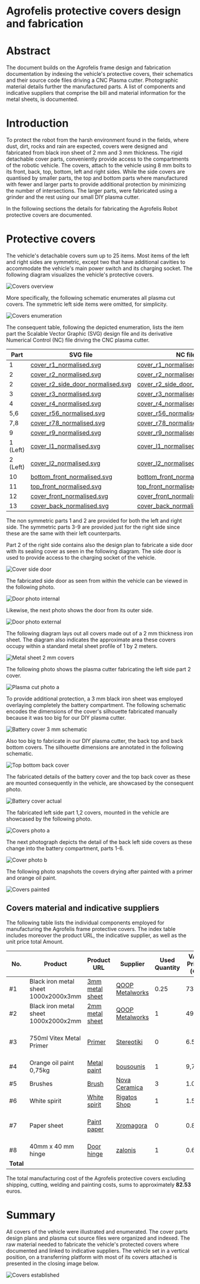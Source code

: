 # Agrofelis protective covers design and fabrication

# Abstract 

The document builds on the Agrofelis frame design and fabrication documentation by indexing the vehicle's protective covers, their schematics and their source code files driving a CNC Plasma cutter. Photographic material details further the manufactured parts. A list of components and indicative suppliers that comprise the bill and material information for the metal sheets, is documented. 

# Introduction

To protect the robot from the harsh environment found in the fields, where dust, dirt, rocks and rain are expected, covers were designed and fabricated from black iron sheet of 2 mm and 3 mm thickness. The rigid detachable cover parts, conveniently provide access to the compartments of the robotic vehicle. The covers, attach to the vehicle using 8 mm bolts to its front, back, top, bottom, left and right sides. While the side covers are quantised by smaller parts, the top and bottom parts where manufactured with fewer and larger parts to provide additional protection by minimizing the number of intersections. The larger parts, were fabricated using a grinder and the rest using our small DIY plasma cutter. 

In the following sections the details for fabricating the Agrofelis Robot protective covers are documented.

# Protective covers

The vehicle's detachable covers sum up to 25 items. Most items of the left and right sides are symmetric, except two that have additional cavities to accommodate the vehicle's main power switch and its charging socket. The following diagram visualizes the vehicle's protective covers. 

![Covers overview](_figures/01_cover_overview.png)

More specifically, the following schematic enumerates all plasma cut covers. The symmetric left side items were omitted, for simplicity.

![Covers enumeration](_figures/02_covers_enumerate.png)

The consequent table, following the depicted enumeration, lists the item part the Scalable Vector Graphic (SVG) design file and its derivative Numerical Control (NC) file driving the CNC plasma cutter.

| Part | SVG file | NC file |
|--|-------------------------|----------------------------|
| 1 | [cover_r1_normalised.svg](assets/frame-covers/SVG/cover_r1_normalised.svg) | [cover_r1_normalised.nc](assets/frame-covers/NC/cover_r1_normalised.nc) |
| 2 | [cover_r2_normalised.svg](assets/frame-covers/SVG/cover_r2_normalised.svg) | [cover_r2_normalised.nc](assets/frame-covers/NC/cover_r2_normalised.nc) |
| 2 | [cover_r2_side_door_normalised.svg](assets/frame-covers/SVG/side_door_normalised.svg) | [cover_r2_side_door_normalised.nc](assets/frame-covers/NC/side_door_normalised.nc) |
| 3 | [cover_r3_normalised.svg](assets/frame-covers/SVG/cover_r3_normalised.svg) | [cover_r3_normalised.nc](assets/frame-covers/NC/cover_r3_normalised.nc) |
| 4 | [cover_r4_normalised.svg](assets/frame-covers/SVG/cover_r4_normalised.svg) | [cover_r4_normalised.nc](assets/frame-covers/NC/cover_r4_normalised.nc) |
| 5,6 | [cover_r56_normalised.svg](assets/frame-covers/SVG/cover_r56_normalised.svg) | [cover_r56_normalised.nc](assets/frame-covers/NC/cover_r56_normalised.nc) |
| 7,8 | [cover_r78_normalised.svg](assets/frame-covers/SVG/cover_r78_normalised.svg) | [cover_r78_normalised.nc](assets/frame-covers/NC/cover_r78_normalised.nc) |
| 9 | [cover_r9_normalised.svg](assets/frame-covers/SVG/cover_r9_normalised.svg) | [cover_r9_normalised.nc](assets/frame-covers/NC/cover_r9_normalised.nc) |
| 1 (Left) | [cover_l1_normalised.svg](assets/frame-covers/SVG/cover_l1_normalised.svg) | [cover_l1_normalised.nc](assets/frame-covers/NC/cover_l1_normalised.nc) |
| 2 (Left) | [cover_l2_normalised.svg](assets/frame-covers/SVG/cover_l2_normalised.svg) | [cover_l2_normalised.nc](assets/frame-covers/NC/cover_l2_normalised.nc) |
| 10 | [bottom_front_normalised.svg](assets/frame-covers/SVG/bottom_front_normalised.svg) | [bottom_front_normalised.nc](assets/frame-covers/NC/bottom_front_normalised.nc) |
| 11 | [top_front_normalised.svg](assets/frame-covers/SVG/top_front_normalised.svg) | [top_front_normalised.nc](assets/frame-covers/NC/top_front_normalised.nc) |
| 12 | [cover_front_normalised.svg](assets/frame-covers/SVG/cover_front_normalised.svg) | [cover_front_normalised.nc](assets/frame-covers/NC/cover_front_normalised.nc) |
| 13 | [cover_back_normalised.svg](assets/frame-covers/SVG/cover_back_normalised.svg) | [cover_back_normalised.nc](assets/frame-covers/NC/cover_back_normalised.nc) |

The non symmetric parts 1 and 2 are provided for both the left and right side. The symmetric parts 3-9 are provided just for the right side since these are the same with their left counterparts. 


Part 2 of the right side contains also the design plan to fabricate a side door with its sealing cover as seen in the following diagram. The side door is used to provide access to the charging socket of the vehicle.

![Cover side door](_figures/06.charching-door.png)

The fabricated side door as seen from within the vehicle can be viewed in the following photo.

![Door photo internal](_figures/07-door_in.jpg)

Likewise, the next photo shows the door from its outer side.

![Door photo external](_figures/08-door_outside.jpg)

The following diagram lays out all covers made out of a 2 mm thickness iron sheet. The diagram also indicates the approximate area these covers occupy within a standard metal sheet profile of 1 by 2 meters.

![Metal sheet 2 mm covers](_figures/03_2mm_covers.png)


The following photo shows the plasma cutter fabricating the left side part 2 cover.

![Plasma cut photo a](_figures/03_plasma_cut_a.jpg)

To provide additional protection, a 3 mm black iron sheet was employed overlaying completely the battery compartment. The following schematic encodes the dimensions of the cover's silhouette fabricated manually because it was too big for our DIY plasma cutter. 

![Battery cover 3 mm schematic](_figures/04-battery-cover-3mm.png)

Also too big to fabricate in our DIY plasma cutter, the back top and back bottom covers. The silhouette dimensions are annotated in the following schematic.

![Top bottom back cover](_figures/05.top-bottom_back_covers.png)


The fabricated details of the battery cover and the top back cover as these are mounted consequently in the vehicle, are showcased by the consequent photo.

![Battery cover actual](_figures/05-battery-cover-actual.jpg)

The fabricated left side part 1,2 covers, mounted in the vehicle are showcased by the following photo.

![Covers photo a](_figures/09-covers-placed-a.jpg)

The next photograph depicts the detail of the back left side covers as these change into the battery compartment, parts 1-6.

![Cover photo b](_figures/10_covers-placed-b.jpg)

The following photo snapshots the covers drying after painted with a primer and orange oil paint.

![Covers painted](_figures/12_covers_painted.jpg)

## Covers material and indicative suppliers
 
The following table lists the individual components employed for manufacturing the Agrofelis frame protective covers. The index table includes moreover the product URL, the indicative supplier, as well as the unit price total Amount.

<div align="center">

| No. |  Product | Product URL | Supplier | Used Quantity | VAT Price (€) | Subtotal (€)  | Note |
|----|--------------|------------|-----|---|---|---|---|
| #1 | Black iron metal sheet 1000x2000x3mm  | [3mm metal sheet](https://www.e-metalshop.gr/sidera/lamarynes/lamarina-sidhroy-mayrh-1000x2000x3mm) | [QOOP Metalworks](https://www.qoop.gr)  | 0.25 | 73.85 | 18.5 | - |
| #2 | Black iron metal sheet 1000x2000x2mm  | [2mm metal sheet](https://www.e-metalshop.gr/sidera/lamarynes/lamarina-sidhroy-mayrh-1000x2000x2mm) | [QOOP Metalworks](https://www.qoop.gr)  | 1 | 49.23 | 49.23 | - |
| #3 | 750ml Vitex Metal Primer | [Primer](https://www.stereotiki.gr/store4/vitex-metal-primer-astari-metallon.html) | [Stereotiki](https://www.stereotiki.gr) | 0 | 6.50 | 0 | Reused from frame material|
| #4 | Orange oil paint 0,75kg | [Metal paint](https://www.bousounis.gr/%CF%87%CF%81%CF%89%CE%BC%CE%B1%CF%84%CE%B1-amp-%CE%B2%CE%B5%CF%81%CE%BD%CE%B9%CE%BA%CE%B9%CE%B1/%CE%BD%CF%84%CE%BF%CF%85%CE%BA%CE%BF%CF%87%CF%81%CF%89%CE%BC%CE%B1%CF%84%CE%B1/vechro-gumilak-metal-duco-%CF%85%CF%88%CE%B7%CE%BB%CE%B7%CF%83-%CE%B1%CE%BD%CF%84%CE%BF%CF%87%CE%B7%CF%83-%CE%BD%CF%84%CE%BF%CF%85%CE%BA%CE%BF%CF%87%CF%81%CF%89%CE%BC%CE%B1-603-%CE%B7%CE%BB%CE%B5%CE%BA%CF%84%CF%81%CE%BF-750ml.htm) | [bousounis](https://www.bousounis.gr/) | 1 | 9,7 | 9.7 | - |
| #5 | Brushes| [Brush](https://nova-ceramica.gr/products/morris-39253) | [Nova Ceramica](https://nova-ceramica.gr/) | 3 | 1.00 | 3.00 | - |
| #6 | White spirit| [White spirit](https://www.rigatos-shop.gr/dialytika-diavrwtika-spray/2381-white-spirit-%CE%B4%CE%B9%CE%B1%CE%BB%CF%85%CF%84%CE%B9%CE%BA%CF%8C-500ml.html)  | [Rigatos Shop](https://www.rigatos-shop.gr/) | 1 | 1.50 | 1.50 | - |
| #7 | Paper sheet | [Paint paper](https://xromagora.gr/%CF%83%CF%85%CE%BD%CE%B1%CF%86%CE%AE-%CF%87%CF%81%CF%89%CE%BC%CE%AC%CF%84%CF%89%CE%BD/%CF%87%CE%B1%CF%81%CF%84%CE%AF-%CE%B3%CE%BA%CE%BF%CF%86%CF%81%CE%AD-%CE%BD%CE%AC%CF%85%CE%BB%CE%BF%CE%BD/%CF%87%CE%B1%CF%81%CF%84%CE%AF-%CE%B3%CE%BA%CE%BF%CF%86%CF%81%CE%B5-%CE%BF%CE%BD%CF%84%CE%BF%CF%85%CE%BB%CE%B5.) | [Xromagora](https://xromagora.gr/) | 0 | 0.80 | 0.00 | Reused from frame material|
| #8 | 40mm x 40 mm hinge | [Door hinge](https://zalonis.eu/menteses-plake-siderenios-40x40-galvanize-italy) | [zalonis](zalonis.eu) | 1 | 0.60 | 0.60 | - |
| **Total** |      |    |     |      |     |  **82.53**  | | 
</div>

The total manufacturing cost of the Agrofelis protective covers excluding shipping, cutting, welding and painting costs, sums to approximately **82.53** euros.

# Summary

All covers of the vehicle were illustrated and enumerated. The cover parts design plans and plasma cut source files were organized and indexed. The raw material needed to fabricate the vehicle's protected covers where documented and linked to indicative suppliers. The vehicle set in a vertical position, on a transferring platform with most of its covers attached is presented in the closing image below.

![Covers established](_figures/13_covers-placed_overview.jpg)
